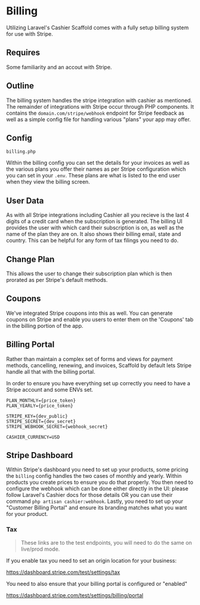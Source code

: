 # Billing

Utilizing Laravel's Cashier Scaffold comes with a fully setup billing system for use with Stripe.

## Requires

Some familiarity and an accout with Stripe.

## Outline

The billing system handles the stripe integration with cashier as mentioned. The remainder of integrations with Stripe occur through PHP components. It contains the `domain.com/stripe/webhook` endpoint for Stripe feedback as well as a simple config file for handling various "plans" your app may offer.

## Config

```
billing.php
```

Within the billing config you can set the details for your invoices as well as the various plans you offer their names as per Stripe configuration which you can set in your `.env`. These plans are what is listed to the end user when they view the billing screen.

## User Data

As with all Stripe integrations including Cashier all you recieve is the last 4 digits of a credit card when the subscription is generated. The billing UI provides the user with which card their subscription is on, as well as the name of the plan they are on. It also shows their billing email, state and country. This can be helpful for any form of tax filings you need to do.

## Change Plan

This allows the user to change their subscription plan which is then prorated as per Stripe's default methods.

## Coupons

We've integrated Stripe coupons into this as well. You can generate coupons on Stripe and enable you users to enter them on the 'Coupons' tab in the billing portion of the app.

## Billing Portal

Rather than maintain a complex set of forms and views for payment methods, cancelling, renewing, and invoices, Scaffold by default lets Stripe handle all that with the billing portal.

In order to ensure you have everything set up correctly you need to have a Stripe account and some ENVs set.

```
PLAN_MONTHLY={price_token}
PLAN_YEARLY={price_token}

STRIPE_KEY={dev_public}
STRIPE_SECRET={dev_secret}
STRIPE_WEBHOOK_SECRET={webhook_secret}

CASHIER_CURRENCY=USD
```

## Stripe Dashboard

Within Stripe's dashboard you need to set up your products, some pricing the `billing` config handles the two cases of monthly and yearly. Within products you create prices to ensure you do that properly. You then need to configure the webhook which can be done either directly in the UI: please follow Laravel's Cashier docs for those details OR you can use their command `php artisan cashier:webhook`. Lastly, you need to set up your "Customer Billing Portal" and ensure its branding matches what you want for your product.

### Tax

> These links are to the test endpoints, you will need to do the same on live/prod mode.

If you enable tax you need to set an origin location for your business:

https://dashboard.stripe.com/test/settings/tax

You need to also ensure that your billing portal is configured or "enabled"

https://dashboard.stripe.com/test/settings/billing/portal

